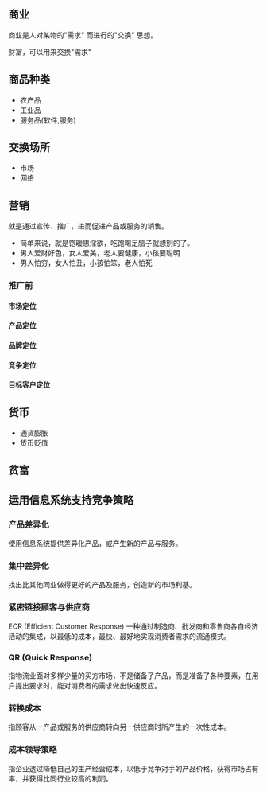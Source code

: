 ## 商业
商业是人对某物的"需求" 而进行的"交换" 思想。

财富，可以用来交换"需求"

## 商品种类
- 农产品
- 工业品
- 服务品(软件,服务)

## 交换场所
- 市场
- 网络
## 营销
就是通过宣传、推广，进而促进产品或服务的销售。

 - 简单来说，就是饱暖思淫欲，吃饱喝足脑子就想别的了。
 - 男人爱财好色，女人爱美，老人要健康，小孩要聪明
 - 男人怕穷，女人怕丑，小孩怕笨，老人怕死
 
### 推广前

#### 市场定位 

#### 产品定位 

#### 品牌定位 

#### 竞争定位 

#### 目标客户定位 

## 货币

- 通货膨胀
- 货币贬值

## 贫富

## 运用信息系统支持竞争策略
### 产品差异化

使用信息系统提供差异化产品，或产生新的产品与服务。

### 集中差异化

找出比其他同业做得更好的产品及服务，创造新的市场利基。

### 紧密链接顾客与供应商

ECR (Efficient Customer Response) 一种通过制造商、批发商和零售商各自经济活动的集成，以最低的成本，最快、最好地实现消费者需求的流通模式。

### QR (Quick Response)

指物流业面对多样少量的买方市场，不是储备了产品，而是准备了各种要素，在用户提出要求时，能对消费者的需求做出快速反应。

### 转换成本
指顾客从一产品或服务的供应商转向另一供应商时所产生的一次性成本。

### 成本领导策略
指企业透过降低自己的生产经营成本，以低于竞争对手的产品价格，获得市场占有率，并获得比同行业较高的利润。
